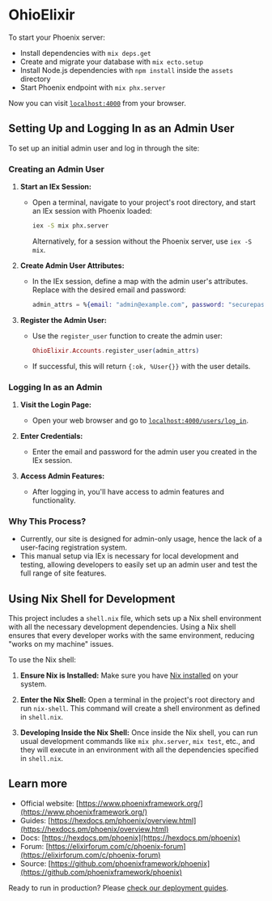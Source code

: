 # OhioElixir

To start your Phoenix server:

  * Install dependencies with `mix deps.get`
  * Create and migrate your database with `mix ecto.setup`
  * Install Node.js dependencies with `npm install` inside the `assets` directory
  * Start Phoenix endpoint with `mix phx.server`

Now you can visit [`localhost:4000`](http://localhost:4000) from your browser.


## Setting Up and Logging In as an Admin User

To set up an initial admin user and log in through the site:

### Creating an Admin User

1. **Start an IEx Session:**
   - Open a terminal, navigate to your project's root directory, and start an IEx session with Phoenix loaded:
     ```bash
     iex -S mix phx.server
     ```
     Alternatively, for a session without the Phoenix server, use `iex -S mix`.

2. **Create Admin User Attributes:**
   - In the IEx session, define a map with the admin user's attributes. Replace with the desired email and password:
     ```elixir
     admin_attrs = %{email: "admin@example.com", password: "securepassword"}
     ```

3. **Register the Admin User:**
   - Use the `register_user` function to create the admin user:
     ```elixir
     OhioElixir.Accounts.register_user(admin_attrs)
     ```
   - If successful, this will return `{:ok, %User{}}` with the user details.

### Logging In as an Admin

1. **Visit the Login Page:**
   - Open your web browser and go to [`localhost:4000/users/log_in`](http://localhost:4000/users/log_in).

2. **Enter Credentials:**
   - Enter the email and password for the admin user you created in the IEx session.

3. **Access Admin Features:**
   - After logging in, you'll have access to admin features and functionality.

### Why This Process?

- Currently, our site is designed for admin-only usage, hence the lack of a user-facing registration system.
- This manual setup via IEx is necessary for local development and testing, allowing developers to easily set up an admin user and test the full range of site features.

## Using Nix Shell for Development

This project includes a `shell.nix` file, which sets up a Nix shell environment with all the necessary development dependencies. Using a Nix shell ensures that every developer works with the same environment, reducing "works on my machine" issues.

To use the Nix shell:

1. **Ensure Nix is Installed:**
   Make sure you have [Nix installed](https://nixos.org/download.html) on your system.

2. **Enter the Nix Shell:**
   Open a terminal in the project's root directory and run `nix-shell`. This command will create a shell environment as defined in `shell.nix`.

3. **Developing Inside the Nix Shell:**
   Once inside the Nix shell, you can run usual development commands like `mix phx.server`, `mix test`, etc., and they will execute in an environment with all the dependencies specified in `shell.nix`.


## Learn more

  * Official website: [https://www.phoenixframework.org/](https://www.phoenixframework.org/)
  * Guides: [https://hexdocs.pm/phoenix/overview.html](https://hexdocs.pm/phoenix/overview.html)
  * Docs: [https://hexdocs.pm/phoenix](https://hexdocs.pm/phoenix)
  * Forum: [https://elixirforum.com/c/phoenix-forum](https://elixirforum.com/c/phoenix-forum)
  * Source: [https://github.com/phoenixframework/phoenix](https://github.com/phoenixframework/phoenix)

Ready to run in production? Please [check our deployment guides](https://hexdocs.pm/phoenix/deployment.html).